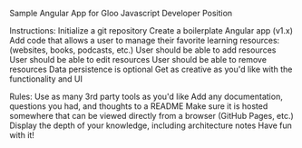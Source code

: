 Sample Angular App for Gloo Javascript Developer Position

Instructions:
Initialize a git repository
Create a boilerplate Angular app (v1.x)
Add code that allows a user to manage their favorite learning resources: (websites, books, podcasts, etc.)
User should be able to add resources
User should be able to edit resources
User should be able to remove resources
Data persistence is optional
Get as creative as you'd like with the functionality and UI

Rules:
Use as many 3rd party tools as you'd like
Add any documentation, questions you had, and thoughts to a README
Make sure it is hosted somewhere that can be viewed directly from a browser (GitHub Pages, etc.)
Display the depth of your knowledge, including architecture notes
Have fun with it!